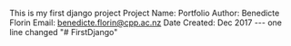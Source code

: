 This is my first django project
Project Name: Portfolio
Author: Benedicte Florin
Email: benedicte.florin@cpp.ac.nz
Date Created: Dec 2017
--- one line changed
"# FirstDjango" 
